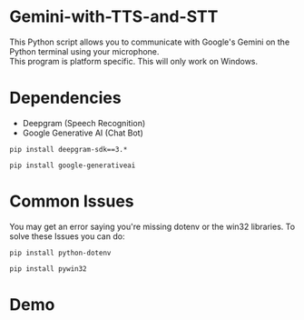 # Gemini-with-TTS-and-STT
This Python script allows you to communicate with Google's Gemini on the Python terminal using your microphone.  
This program is platform specific. This will only work on Windows.
# Dependencies
- Deepgram (Speech Recognition)
- Google Generative AI (Chat Bot)  
```
pip install deepgram-sdk==3.*
```
```
pip install google-generativeai
```  
# Common Issues
You may get an error saying you're missing dotenv or the win32 libraries.
To solve these Issues you can do:
```
pip install python-dotenv
```
```
pip install pywin32
```
# Demo


